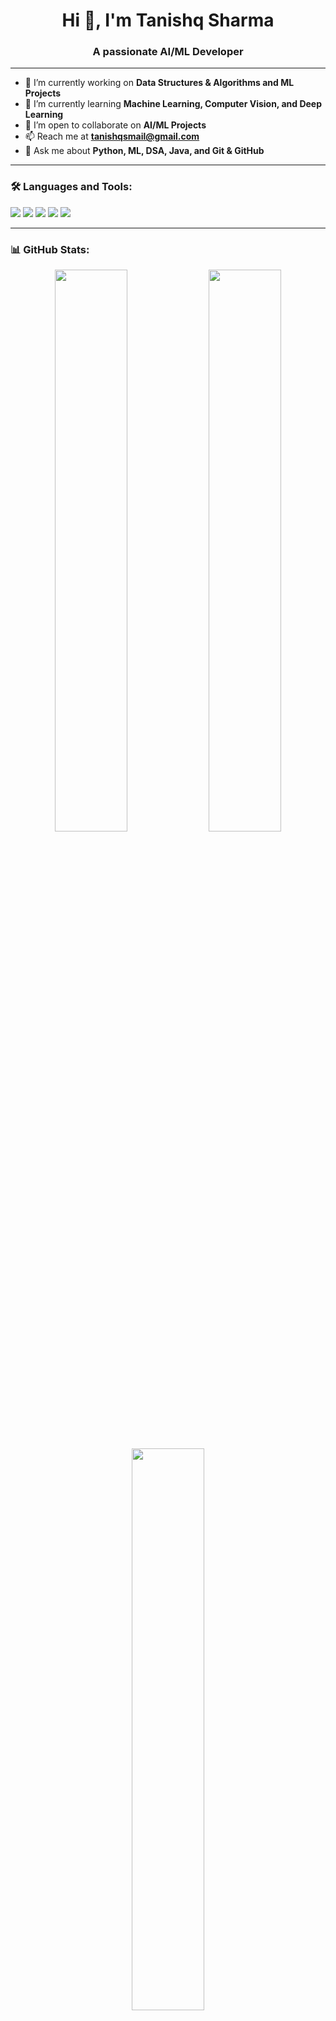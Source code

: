 <h1 align="center">Hi 👋, I'm Tanishq Sharma</h1>
<h3 align="center">A passionate AI/ML Developer</h3>

---

- 🔭 I’m currently working on **Data Structures & Algorithms and ML Projects**
- 🌱 I’m currently learning **Machine Learning, Computer Vision, and Deep Learning**
- 👯 I’m open to collaborate on **AI/ML Projects**
- 📫 Reach me at **tanishqsmail@gmail.com**
- 💬 Ask me about **Python, ML, DSA, Java, and Git & GitHub**

---

### 🛠️ Languages and Tools:
<p>
  <img src="https://img.shields.io/badge/Java-ED8B00?style=for-the-badge&logo=java&logoColor=white"/>
  <img src="https://img.shields.io/badge/Python-3776AB?style=for-the-badge&logo=python&logoColor=white"/>
  <img src="https://img.shields.io/badge/TensorFlow-FF6F00?style=for-the-badge&logo=tensorflow&logoColor=white"/>
  <img src="https://img.shields.io/badge/GitHub-100000?style=for-the-badge&logo=github&logoColor=white"/>
  <img src="https://img.shields.io/badge/MySQL-00000F?style=for-the-badge&logo=mysql&logoColor=white"/>
</p>

---

### 📊 GitHub Stats:
<p align="center">
  <img src="https://github-readme-stats.vercel.app/api?username=tvnisxq&show_icons=true&theme=tokyonight" width="48%" />
  <img src="https://github-readme-streak-stats.herokuapp.com/?user=tvnisxq&theme=tokyonight" width="48%" />
</p>
<p align="center">
  <img src="https://github-readme-stats.vercel.app/api/top-langs/?username=tvnisxq&layout=compact&theme=tokyonight" width="48%" />
</p>

---

### 📫 Connect with me:
[![LinkedIn](https://img.shields.io/badge/LinkedIn-blue?style=flat-square&logo=linkedin&logoColor=white)](https://linkedin.com/in/your-profile)
